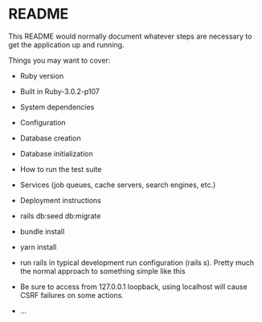 # README

This README would normally document whatever steps are necessary to get the
application up and running.

Things you may want to cover:

* Ruby version
* Built in Ruby-3.0.2-p107

* System dependencies

* Configuration

* Database creation

* Database initialization

* How to run the test suite

* Services (job queues, cache servers, search engines, etc.)

* Deployment instructions
*   rails db:seed db:migrate
*   bundle install
*   yarn install
*   run rails in typical development run configuration (rails s). Pretty much the normal approach to something simple like this
*   Be sure to access from 127.0.0.1 loopback, using localhost will cause CSRF failures on some actions.

* ...
